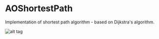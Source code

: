 AOShortestPath
==============

Implementation of shortest path algorithm - based on Dijkstra's algorithm.



![alt tag](http://sznur.com/img/path_01.gif)
